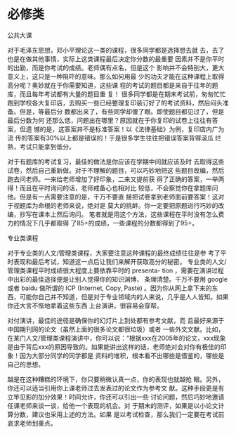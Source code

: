 # 必修类

公共大课

对于毛泽东思想，邓小平理论这一类的课程，很多同学都是选择想去就  去，去了也是在做其他事情，实际上这类课程最后决定你分数的最重要  因素并不是你平时的出勤，而是你考试的成绩。老师偶有点名，但是这个  影响并不会特别大，更大意义上，这只是一种阻吓的意味。那么如何用最  少的功夫才能在这种课程上取得高分呢？奥妙就在于你需要知道，这些课  程的考试的题目都是来自于往年的题库，而且每年考试都有大量的题目重  复！ 很多同学都是在期末考试前，匆匆忙忙跑到学校各大复印店，去购买一些已经整理复印装订好了的考试资料，然后闷头准备。但是，等最后分  数都出来了，有些同学却傻了眼。即使题目都见过了，但是最后分数为何  还那么低，问题出在哪里？原因就在于你复印的试卷上往往有答案，但遗  憾的是，这答案并不是标准答案！以《法律基础》为例，复印店内广为流  传的答案有30%以上都是错误的！于是很多学生往往把错误答案背得滚瓜 烂熟，考试只能拿到低分。

对于有题库的考试复习，最佳的做法是你应该在学期中间就应该及时  去取得这些试卷，然后自己重新做。对于不理解的题目，可以巧妙地把这  些题目改编，然后跑去问老师。一来给老师增加了好印象，二来又提前获  得了正确的答案，一举两得！而且在平时询问的话，老师戒备心也相对比  较低，不会察觉你在拿题库问他。但是有一点需要注意的是，千万不要直  接把试卷拿到老师面前要答案！这对于视题库为命根的老师来说，绝对是  莫大的挑衅。你一定要把原题进行巧妙的改编，抄写在课本上然后询问。  笔者就是用这个方法，这些课程在平时没有怎么费力的情况下几乎都取得  了85+的成绩，一些课程的分数都得到了95+。

专业类课程

对于专业类的人文/管理类课程，大家要注意这种课程的最终成绩往往是参  考了平时表现和最后考试，知道这一点后让我们来解开获取高分的秘密。  专业类的人文/管理类课程平时成绩很大程度上要依靠平时的 presenta- tion ，需要在演讲过程中出彩的最佳途径便是让别人觉得你的知识渊博， 条理清楚。千万不要用 google 或者 baidu 做所谓的 ICP \(Internet, Copy, Paste\) 。因为你从网上拿下来的东西，可能你自己并不知道，但是对于专业领域内的人来说，几乎是人人皆知。如果你还大言不惭地拿着这些东西  上台演讲，很容易会穿帮。

对付演讲，最佳的途径是确保你的幻灯片上到处都有参考文献，而 且最好来源于中国期刊网的论文（虽然上面的很多论文都很垃圾）或者  一些外文文献。比如，在某门人文/管理类课程演讲中，你可以说：“根据xxx在2005年的论文，xxx现象是由于背后xxx的原因导致的。如果能讲出这样的话，老师绝对会对你有极佳的印象！因为大部分同学的同学都是  资料的堆积，根本看不出哪些是借鉴的，哪些是自己的思想。

越是在这种糟糕的环境下，你只要稍微认真一点，你的表现也就越抢  眼。另外，你还可以适当引用你上课老师过去发表过的论文作为参考文  献。这种手段更是有立竿见影的加分效果！时间允许，你还可以引出一些  讨论问题，然后巧妙地邀请任课老师来谈一谈，给他一个表现的机会。对  于期末的测评，如果是以小论文计算分数，建议也采用上述的方法。如果  是以考试检查，那么我们一定要在考试前哀求老师划重点。

